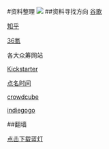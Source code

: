 #资料整理
![](https://www.baidu.com/img/baidu_jgylogo3.gif)
##资料寻找方向
[谷歌](https://www.google.com)

[知乎](http://www.zhihu.com)

[36氪](http://36kr.com)

各大众筹网站

[Kickstarter](https://www.kickstarter.com/)

[点名时间](http://www.demohour.com/)

[crowdcube](http://www.crowdcube.com/)

[indiegogo](https://www.indiegogo.com/)

##翻墙

[点击下载蓝灯](https://raw.githubusercontent.com/getlantern/lantern-binaries/master/lantern-installer-3.0.6.exe)

